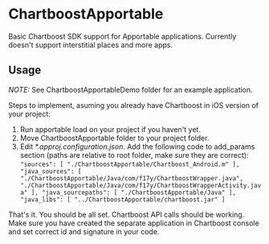 ChartboostApportable
====================

Basic Chartboost SDK support for Apportable applications. Currently doesn't support interstitial places and more apps.

Usage
-------------

*NOTE:* See ChartboostApportableDemo folder for an example application.

Steps to implement, asuming you already have Chartboost in iOS version of your project:

1. Run apportable load on your project if you haven't yet.
2. Move ChartboostApportable folder to your project folder.
3. Edit _*.approj.configuration.json_. Add the following code to add_params section (paths are relative to root folder, make sure they are correct):
        ```
        "sources": [
          "./ChartboostApportable/Chartboost_Android.m"
        ],
        "java_sources": [
          "./ChartboostApportable/Java/com/f17y/ChartboostWrapper.java",
          "./ChartboostApportable/Java/com/f17y/ChartboostWrapperActivity.java"
      	],
        "java_sourcepaths": [
          "./ChartboostApportable/Java"
        ],
        "java_libs": [
      	  "../ChartboostApportable/chartboost.jar"
      	]
        ```

That's it. You should be all set. Chartboost API calls should be working. Make sure you have created the separate application in Chartboost console and set correct id and signature in your code.